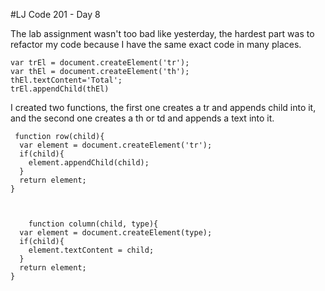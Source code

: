 
#LJ Code 201 - Day 8

The lab assignment wasn't too bad like yesterday, the hardest part was to refactor my code because I have the same exact code in many places.

    var trEl = document.createElement('tr');
    var thEl = document.createElement('th');
    thEl.textContent='Total';
    trEl.appendChild(thEl) 

 I created two functions, the first one creates a tr and appends child into it, and the second one creates a th or td and appends a text into it.


	 function row(child){
	  var element = document.createElement('tr');
	  if(child){
	    element.appendChild(child);
	  }
	  return element;
	}



		function column(child, type){
	  var element = document.createElement(type);
	  if(child){
	    element.textContent = child;
	  }
	  return element;
	}
